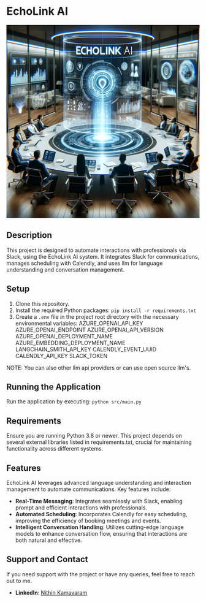 # EchoLink AI

![EchoLinkAI](images/project.png "project image")

## Description
This project is designed to automate interactions with professionals via Slack, using the EchoLink AI system. It integrates Slack for communications, manages scheduling with Calendly, and uses llm for language understanding and conversation management.

## Setup
1. Clone this repository.
2. Install the required Python packages: 
`pip install -r requirements.txt`
3. Create a `.env` file in the project root directory with the necessary environmental variables:
AZURE_OPENAI_API_KEY
AZURE_OPENAI_ENDPOINT
AZURE_OPENAI_API_VERSION
AZURE_OPENAI_DEPLOYMENT_NAME
AZURE_EMBEDDING_DEPLOYMENT_NAME
LANGCHAIN_SMITH_API_KEY
CALENDLY_EVENT_UUID
CALENDLY_API_KEY
SLACK_TOKEN

NOTE: You can also other llm api providers or can use open source llm's.

## Running the Application
Run the application by executing:
`python src/main.py`

## Requirements
Ensure you are running Python 3.8 or newer. This project depends on several external libraries listed in requirements.txt, crucial for maintaining functionality across different systems.

## Features
EchoLink AI leverages advanced language understanding and interaction management to automate communications. Key features include:
- **Real-Time Messaging**: Integrates seamlessly with Slack, enabling prompt and efficient interactions with professionals.
- **Automated Scheduling**: Incorporates Calendly for easy scheduling, improving the efficiency of booking meetings and events.
- **Intelligent Conversation Handling**: Utilizes cutting-edge language models to enhance conversation flow, ensuring that interactions are both natural and effective.

## Support and Contact
If you need support with the project or have any queries, feel free to reach out to me.
- **LinkedIn**: [Nithin Kamavaram](https://www.linkedin.com/in/nkamavaram/)